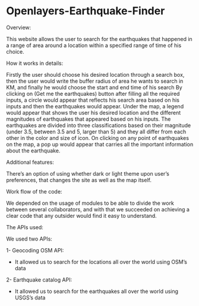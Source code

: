 # Openlayers-Earthquake-Finder

Overview:

This website allows the user to search for the earthquakes that happened in a range of area around a location within a specified range of time of his choice.

How it works in details:

Firstly the user should choose his desired location through a search box, then the user would write the buffer radius of area he wants to search in KM, and finally he would choose the start and end time of his search
By clicking on (Get me the earthquakes) button after filling all the required inputs, a circle would appear that reflects his search area based on his inputs and then the earthquakes would appear.
Under the map, a legend would appear that shows the user his desired location and the different magnitudes of earthquakes that appeared based on his inputs.
The earthquakes are divided into three classifications based on their magnitude (under 3.5, between 3.5 and 5, larger than 5) and they all differ from each other in the color and size of icon.
On clicking on any point of earthquakes on the map, a pop up would appear that carries all the important information about the earthquake.

Additional features:

There’s an option of using whether dark or light theme upon user’s preferences, that changes the site as well as the map itself.

Work flow of the code:

We depended on the usage of modules to be able to divide the work between several collaborators, and with that we succeeded on achieving a clear code that any outsider would find it easy to understand.

The APIs used:

We used two APIs:

1- Geocoding OSM API:

- It allowed us to search for the locations all over the world using OSM’s data

2- Earthquake catalog API:

- It allowed us to search for the earthquakes all over the world using USGS’s data
